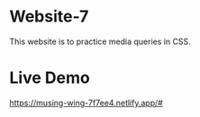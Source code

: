 # Website-7

This website is to practice media queries in CSS.

# Live Demo

https://musing-wing-7f7ee4.netlify.app/#
